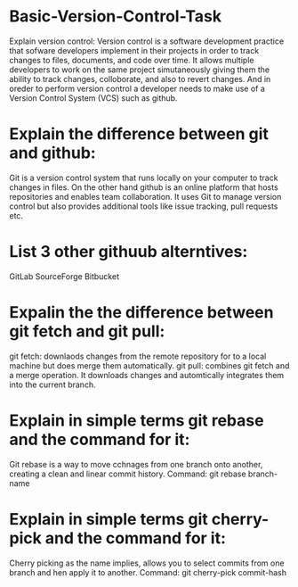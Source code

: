 # Basic-Version-Control-Task
Explain version control:
Version control is a software development practice that sofware developers implement in their projects in order to track changes to files, documents, and code over time. It allows multiple developers to work on the same project simutaneously giving them the ability to track changes, colloborate, and also to revert changes. And in oreder to perform version control a developer needs to make use of a Version Control System (VCS) such as github. 

# Explain the difference between git and github:
Git is a version control system that runs locally on your computer to track changes in files.
On the other hand github is an online platform that hosts repositories and enables team collaboration. It uses Git to manage version control but also provides additional tools like issue tracking, pull requests etc.

# List 3 other githuub alterntives:
GitLab 
SourceForge
Bitbucket

# Expalin the the difference between git fetch and git pull:
git fetch: downlaods changes from the remote repository for to a local machine but does merge them automatically.
git pull: combines git fetch and a merge operation. It downloads changes and automtically integrates them into the current branch.

# Explain in simple terms git rebase and the command for it:
Git rebase is a way to move cchnages from one branch onto another, creating a clean and linear commit history. Command: git rebase branch-name

# Explain in simple terms git cherry-pick and the command for it:
Cherry picking as the name implies, allows you to select commits from one branch and hen apply it to another. Command: git cherry-pick commit-hash




